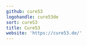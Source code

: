 ```yaml
---
github: cure53
logohandle: cure53de
sort: cure53
title: Cure53
website: 'https://cure53.de/'
---
```


